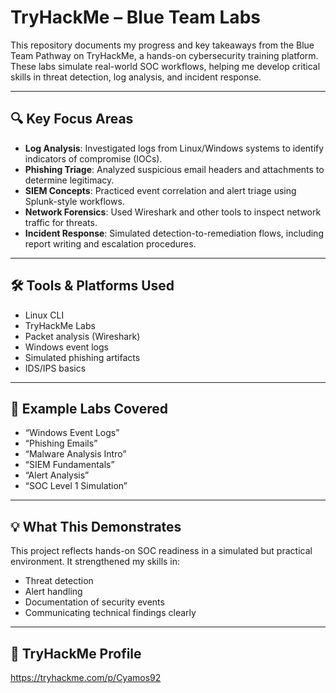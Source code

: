 # TryHackMe – Blue Team Labs

This repository documents my progress and key takeaways from the Blue Team Pathway on TryHackMe, a hands-on cybersecurity training platform. These labs simulate real-world SOC workflows, helping me develop critical skills in threat detection, log analysis, and incident response.

---

## 🔍 Key Focus Areas

- **Log Analysis**: Investigated logs from Linux/Windows systems to identify indicators of compromise (IOCs).
- **Phishing Triage**: Analyzed suspicious email headers and attachments to determine legitimacy.
- **SIEM Concepts**: Practiced event correlation and alert triage using Splunk-style workflows.
- **Network Forensics**: Used Wireshark and other tools to inspect network traffic for threats.
- **Incident Response**: Simulated detection-to-remediation flows, including report writing and escalation procedures.

---

## 🛠 Tools & Platforms Used

- Linux CLI  
- TryHackMe Labs  
- Packet analysis (Wireshark)  
- Windows event logs  
- Simulated phishing artifacts  
- IDS/IPS basics  

---

## 📘 Example Labs Covered

- “Windows Event Logs”  
- “Phishing Emails”  
- “Malware Analysis Intro”  
- “SIEM Fundamentals”  
- “Alert Analysis”  
- “SOC Level 1 Simulation”

---

## 💡 What This Demonstrates

This project reflects hands-on SOC readiness in a simulated but practical environment. It strengthened my skills in:

- Threat detection  
- Alert handling  
- Documentation of security events  
- Communicating technical findings clearly  

---

## 🔗 TryHackMe Profile

https://tryhackme.com/p/Cyamos92

